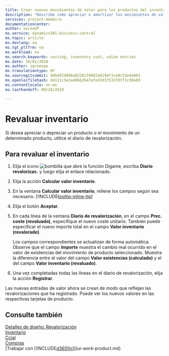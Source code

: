 ```yaml
---
title: Crear nuevos movimientos de valor para los productos del inventario | Documentos de Microsoft
description: "Describe cómo apreciar o amortizar los movimientos de valor de uno o varios productos del inventario enviando el valor calculado actual."
services: project-madeira
documentationcenter: 
author: SorenGP
ms.service: dynamics365-business-central
ms.topic: article
ms.devlang: na
ms.tgt_pltfrm: na
ms.workload: na
ms.search.keywords: costing, inventory cost, value entries
ms.date: 10/01/2018
ms.author: sgroespe
ms.translationtype: HT
ms.sourcegitcommit: 9dbd92409ba02281f008246194f3ce0c53e4e001
ms.openlocfilehash: d4111c5e1e496b2b47afed2d37533707f1c99a89
ms.contentlocale: es-mx
ms.lasthandoff: 09/28/2018

---
```

# <a name="revalue-inventory"></a>Revaluar inventario
Si desea apreciar o depreciar un producto o el movimiento de un determinado producto, utilice el diario de revalorización.

## <a name="to-revalue-inventory"></a>Para revaluar el inventario
1. Elija el icono ![bombilla que abre la función Dígame](media/ui-search/search_small.png "Dígame que desea hacer"), escriba **Diario revalorizac.** y luego elija el enlace relacionado.
2. Elija la acción **Calcular valor inventario**.
3. En la ventana **Calcular valor inventario**, rellene los campos según sea necesario. [!INCLUDE[tooltip-inline-tip](includes/tooltip-inline-tip_md.md)]
4. Elija el botón **Aceptar**.
5. En cada línea de la ventana **Diario de revalorización**, en el campo **Prec. coste (revaluado)**, especifique el nuevo coste unitario. También puede especificar el nuevo importe total en el campo **Valor inventario (revalorado)**.

    Los campos correspondientes se actualizan de forma automática. Observe que el campo **Importe** muestra el cambio real ocurrido en el valor de existencias del movimiento de producto seleccionado. Muestra la diferencia entre el valor del campo **Valor existencias (calculado)** y el del campo **Valor inventario (revaluado)**.
6. Una vez completadas todas las líneas en el diario de revalorización, elija la acción **Registrar**.

Las nuevas entradas de valor ahora se crean de modo que reflejan las revalorizaciones que ha registrado. Puede ver los nuevos valores en las respectivas tarjetas de producto.

## <a name="see-also"></a>Consulte también
[Detalles de diseño: Revalorización](design-details-revaluation.md)  
[Inventario](inventory-manage-inventory.md)  
[Ccial](sales-manage-sales.md)  
[Compras](purchasing-manage-purchasing.md)  
[Trabajar con [!INCLUDE[d365fin](includes/d365fin_md.md)]](ui-work-product.md)

